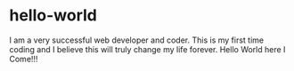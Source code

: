 # hello-world

I am a very successful web developer and coder. 
This is my first time coding and I believe this will truly change my life forever. 
Hello World here I Come!!!
